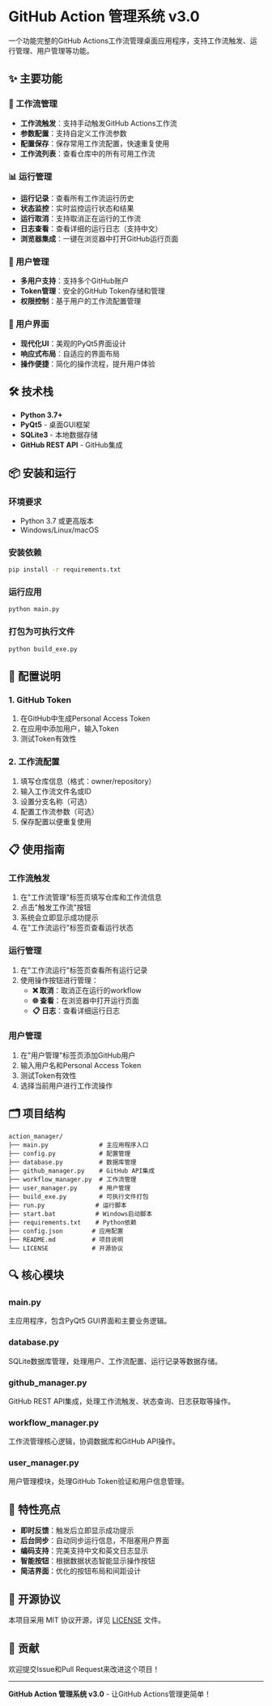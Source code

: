# GitHub Action 管理系统 v3.0

一个功能完整的GitHub Actions工作流管理桌面应用程序，支持工作流触发、运行管理、用户管理等功能。

## ✨ 主要功能

### 🚀 工作流管理
- **工作流触发**：支持手动触发GitHub Actions工作流
- **参数配置**：支持自定义工作流参数
- **配置保存**：保存常用工作流配置，快速重复使用
- **工作流列表**：查看仓库中的所有可用工作流

### 📊 运行管理
- **运行记录**：查看所有工作流运行历史
- **状态监控**：实时监控运行状态和结果
- **运行取消**：支持取消正在运行的工作流
- **日志查看**：查看详细的运行日志（支持中文）
- **浏览器集成**：一键在浏览器中打开GitHub运行页面

### 👤 用户管理
- **多用户支持**：支持多个GitHub账户
- **Token管理**：安全的GitHub Token存储和管理
- **权限控制**：基于用户的工作流配置管理

### 🎨 用户界面
- **现代化UI**：美观的PyQt5界面设计
- **响应式布局**：自适应的界面布局
- **操作便捷**：简化的操作流程，提升用户体验

## 🛠️ 技术栈

- **Python 3.7+**
- **PyQt5** - 桌面GUI框架
- **SQLite3** - 本地数据存储
- **GitHub REST API** - GitHub集成

## 📦 安装和运行

### 环境要求
- Python 3.7 或更高版本
- Windows/Linux/macOS

### 安装依赖
```bash
pip install -r requirements.txt
```

### 运行应用
```bash
python main.py
```

### 打包为可执行文件
```bash
python build_exe.py
```

## 🔧 配置说明

### 1. GitHub Token
1. 在GitHub中生成Personal Access Token
2. 在应用中添加用户，输入Token
3. 测试Token有效性

### 2. 工作流配置
1. 填写仓库信息（格式：owner/repository）
2. 输入工作流文件名或ID
3. 设置分支名称（可选）
4. 配置工作流参数（可选）
5. 保存配置以便重复使用

## 📋 使用指南

### 工作流触发
1. 在"工作流管理"标签页填写仓库和工作流信息
2. 点击"触发工作流"按钮
3. 系统会立即显示成功提示
4. 在"工作流运行"标签页查看运行状态

### 运行管理
1. 在"工作流运行"标签页查看所有运行记录
2. 使用操作按钮进行管理：
   - **❌ 取消**：取消正在运行的workflow
   - **🌐 查看**：在浏览器中打开运行页面
   - **📋 日志**：查看详细运行日志

### 用户管理
1. 在"用户管理"标签页添加GitHub用户
2. 输入用户名和Personal Access Token
3. 测试Token有效性
4. 选择当前用户进行工作流操作

## 🗂️ 项目结构

```
action_manager/
├── main.py              # 主应用程序入口
├── config.py            # 配置管理
├── database.py          # 数据库管理
├── github_manager.py    # GitHub API集成
├── workflow_manager.py  # 工作流管理
├── user_manager.py      # 用户管理
├── build_exe.py         # 可执行文件打包
├── run.py              # 运行脚本
├── start.bat           # Windows启动脚本
├── requirements.txt    # Python依赖
├── config.json        # 应用配置
├── README.md          # 项目说明
└── LICENSE            # 开源协议
```

## 🔍 核心模块

### main.py
主应用程序，包含PyQt5 GUI界面和主要业务逻辑。

### database.py
SQLite数据库管理，处理用户、工作流配置、运行记录等数据存储。

### github_manager.py
GitHub REST API集成，处理工作流触发、状态查询、日志获取等操作。

### workflow_manager.py
工作流管理核心逻辑，协调数据库和GitHub API操作。

### user_manager.py
用户管理模块，处理GitHub Token验证和用户信息管理。

## 🚀 特性亮点

- **即时反馈**：触发后立即显示成功提示
- **后台同步**：自动同步运行信息，不阻塞用户界面
- **编码支持**：完美支持中文和英文日志显示
- **智能按钮**：根据数据状态智能显示操作按钮
- **简洁界面**：优化的按钮布局和间距设计

## 📄 开源协议

本项目采用 MIT 协议开源，详见 [LICENSE](LICENSE) 文件。

## 🤝 贡献

欢迎提交Issue和Pull Request来改进这个项目！

---

**GitHub Action 管理系统 v3.0** - 让GitHub Actions管理更简单！ 